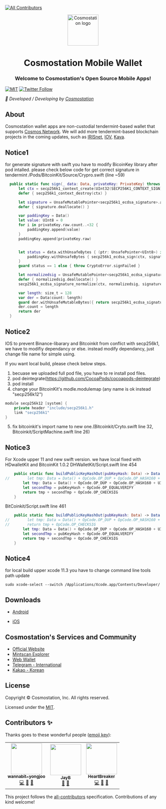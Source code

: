 <!-- ALL-CONTRIBUTORS-BADGE:START - Do not remove or modify this section -->
[![All Contributors](https://img.shields.io/badge/all_contributors-3-orange.svg?style=flat-square)](#contributors-)
<!-- ALL-CONTRIBUTORS-BADGE:END -->
<p align="center">
  <a href="https://www.cosmostation.io" target="_blank" rel="noopener noreferrer"><img width="100" src="https://user-images.githubusercontent.com/20435620/55696624-d7df2e00-59f8-11e9-9126-edf9a40b11a8.png" alt="Cosmostation logo"></a>
</p>
<h1 align="center">Cosmostation Mobile Wallet</h1>
<h3 align="center">Welcome to Cosmostation's Open Source Mobile Apps!</h3>

[![MIT](https://img.shields.io/apm/l/vim-mode.svg)](https://github.com/cosmostation/cosmosjs/blob/master/LICENSE)
[![Twitter Follow](https://img.shields.io/twitter/follow/CosmostationVD.svg?label=Follow&style=social)](https://twitter.com/CosmostationVD)

*:rocket: Developed / Developing by [Cosmostation](https://www.cosmostation.io/)*

## About

Cosmostation wallet apps are non-custodial tendermint-based wallet that supports [Cosmos Network](https://https://cosmos.network/). We will add more tendermint-based blockchain projects in the coming updates, such as [IRISnet](https://www.irisnet.org/), [IOV](https://iov.one/), [Kava](https://kava.io/).


## Notice1

for generate signature with swift you have to modify BicoinKey library after pod intalled.
please check below code for get correct signature in tendermint
/Pods/BitcoinKit/Source/Crypro.swift (line ~59)

```swift
  public static func sign(_ data: Data, privateKey: PrivateKey) throws -> Data {
      let ctx = secp256k1_context_create(UInt32(SECP256K1_CONTEXT_SIGN))!
      defer { secp256k1_context_destroy(ctx) }

      let signature = UnsafeMutablePointer<secp256k1_ecdsa_signature>.allocate(capacity: 1)
      defer { signature.deallocate() }

      var paddingKey = Data()
      let value: UInt8 = 0
      for i in privateKey.raw.count..<32 {
          paddingKey.append(value)
      }
      paddingKey.append(privateKey.raw)


      let status = data.withUnsafeBytes { (ptr: UnsafePointer<UInt8>) in
          paddingKey.withUnsafeBytes { secp256k1_ecdsa_sign(ctx, signature, ptr, $0, nil, nil) }
      }
      guard status == 1 else { throw CryptoError.signFailed }

      let normalizedsig = UnsafeMutablePointer<secp256k1_ecdsa_signature>.allocate(capacity: 1)
      defer { normalizedsig.deallocate() }
      secp256k1_ecdsa_signature_normalize(ctx, normalizedsig, signature)

      var length: size_t = 128
      var der = Data(count: length)
      guard der.withUnsafeMutableBytes({ return secp256k1_ecdsa_signature_serialize_der(ctx, $0, &length, normalizedsig) }) == 1 else { throw CryptoError.noEnoughSpace }
      der.count = length
      return der
  }
```


## Notice2

IOS to prevent Binance-libarary and Bitcoinkit from conflict with secp256k1, we have to modifiy dependancy or else.
instead modify dependancy, just change file name for simple using.

If you want local build, please check below steps.

1. becuase we uploaded full pod file, you have to re install pod files.
2. pod deintegrate(https://github.com/CocoaPods/cocoapods-deintegrate)
3. pod install
4. change your BitcoinKit's modle.modulemap (any name is ok instead "secp256k12")
```swift
module secp256k12 [system] {
    private header "include/secp256k1.h"
    link "secp256k1"
}
```
5. fix bitcoinkit's import name to new one.(Bitcoinkit/Cryto.swift line 32, Bitcoinkit/ScriptMachine.swift line 26)


## Notice3

For Xcode upper 11 and new swift version. we have local fixed with HDwalletKit and BitcoinKit 1.0.2
DHWalletKit/Script.swift line 454
```swift
    public static func buildPublicKeyHashOut(pubKeyHash: Data) -> Data {
//        let tmp: Data = Data() + OpCode.OP_DUP + OpCode.OP_HASH160 + UInt8(pubKeyHash.count) + pubKeyHash + OpCode.OP_EQUALVERIFY
        let tmp: Data = Data() + OpCode.OP_DUP + OpCode.OP_HASH160 + UInt8(pubKeyHash.count)
        let secondTmp = pubKeyHash + OpCode.OP_EQUALVERIFY
        return tmp + secondTmp + OpCode.OP_CHECKSIG
    }
```
BitCoinkit/Script.swift line 461
```swift
    public static func buildPublicKeyHashOut(pubKeyHash: Data) -> Data {
//        let tmp: Data = Data() + OpCode.OP_DUP + OpCode.OP_HASH160 + UInt8(pubKeyHash.count) + pubKeyHash + OpCode.OP_EQUALVERIFY
//        return tmp + OpCode.OP_CHECKSIG
        let tmp: Data = Data() + OpCode.OP_DUP + OpCode.OP_HASH160 + UInt8(pubKeyHash.count)
        let secondTmp = pubKeyHash + OpCode.OP_EQUALVERIFY
        return tmp + secondTmp + OpCode.OP_CHECKSIG
    }
```

## Notice4
for local build upper xcode 11.3 you have to change command line tools path update
```
sudo xcode-select --switch /Applications/Xcode.app/Contents/Developer/
```



## Downloads

* [Android](https://play.google.com/store/apps/details?id=wannabit.io.cosmostaion)

* [iOS](https://apps.apple.com/us/app/cosmostation/id1459830339)


## Cosmostation's Services and Community

- [Official Website](https://www.cosmostation.io)
- [Mintscan Explorer](https://www.mintscan.io)
- [Web Wallet](https://wallet.cosmostation.io)
- [Telegram - International](https://t.me/cosmostation)
- [Kakao - Korean](https://open.kakao.com/o/g6KKSe5)


## License

Copyright © Cosmostation, Inc. All rights reserved.

Licensed under the [MIT](LICENSE).

## Contributors ✨

Thanks goes to these wonderful people ([emoji key](https://allcontributors.org/docs/en/emoji-key)):

<!-- ALL-CONTRIBUTORS-LIST:START - Do not remove or modify this section -->
<!-- prettier-ignore-start -->
<!-- markdownlint-disable -->
<table>
  <tr>
    <td align="center"><a href="https://github.com/wannabit-yongjoo"><img src="https://avatars3.githubusercontent.com/u/38899600?v=4" width="100px;" alt=""/><br /><sub><b>wannabit-yongjoo</b></sub></a><br /><a href="https://github.com/cosmostation/cosmostation-mobile/commits?author=wannabit-yongjoo" title="Code">💻</a> <a href="https://github.com/cosmostation/cosmostation-mobile/issues?q=author%3Awannabit-yongjoo" title="Bug reports">🐛</a> <a href="#maintenance-wannabit-yongjoo" title="Maintenance">🚧</a></td>
    <td align="center"><a href="https://jaybdev.net"><img src="https://avatars1.githubusercontent.com/u/20435620?v=4" width="100px;" alt=""/><br /><sub><b>JayB</b></sub></a><br /><a href="https://github.com/cosmostation/cosmostation-mobile/commits?author=kogisin" title="Documentation">📖</a> <a href="#projectManagement-kogisin" title="Project Management">📆</a></td>
    <td align="center"><a href="https://github.com/HeartBreaker"><img src="https://avatars3.githubusercontent.com/u/327096?v=4" width="100px;" alt=""/><br /><sub><b>HeartBreaker</b></sub></a><br /><a href="https://github.com/cosmostation/cosmostation-mobile/commits?author=HeartBreaker" title="Code">💻</a> <a href="https://github.com/cosmostation/cosmostation-mobile/issues?q=author%3AHeartBreaker" title="Bug reports">🐛</a> <a href="#maintenance-HeartBreaker" title="Maintenance">🚧</a></td>
  </tr>
</table>

<!-- markdownlint-enable -->
<!-- prettier-ignore-end -->
<!-- ALL-CONTRIBUTORS-LIST:END -->

This project follows the [all-contributors](https://github.com/all-contributors/all-contributors) specification. Contributions of any kind welcome!
